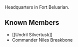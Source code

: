 Headquarters in Fort Beluarian.

## Known Members
- [[Undril Silvertusk]]
- Commander Niles Breakbone